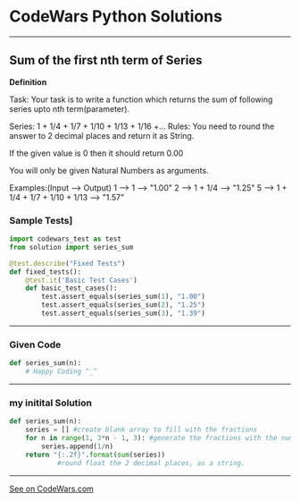 # CodeWars Python Solutions

---

## Sum of the first nth term of Series


**Definition**

Task:
Your task is to write a function which returns the sum of following series upto nth term(parameter).

Series: 1 + 1/4 + 1/7 + 1/10 + 1/13 + 1/16 +...
Rules:
You need to round the answer to 2 decimal places and return it as String.

If the given value is 0 then it should return 0.00

You will only be given Natural Numbers as arguments.

Examples:(Input --> Output)
1 --> 1 --> "1.00"
2 --> 1 + 1/4 --> "1.25"
5 --> 1 + 1/4 + 1/7 + 1/10 + 1/13 --> "1.57"

### Sample Tests]
```Python
import codewars_test as test
from solution import series_sum

@test.describe("Fixed Tests")
def fixed_tests():
    @test.it('Basic Test Cases')
    def basic_test_cases():
        test.assert_equals(series_sum(1), "1.00")
        test.assert_equals(series_sum(2), "1.25")
        test.assert_equals(series_sum(3), "1.39")
```
---

### Given Code


```python
def series_sum(n):
    # Happy Coding ^_^

```

---

### my initital Solution


```python
def series_sum(n):
    series = [] #create blank array to fill with the fractions
    for n in range(1, 3*n - 1, 3): #generate the fractions with the number generated dependent upon the n value, this way we never get an index out of range
        series.append(1/n)
    return "{:.2f}".format(sum(series))
            #round float the 2 decimal places, as a string.

```

---


[See on CodeWars.com](https://www.codewars.com/kata/57f781872e3d8ca2a000007e)